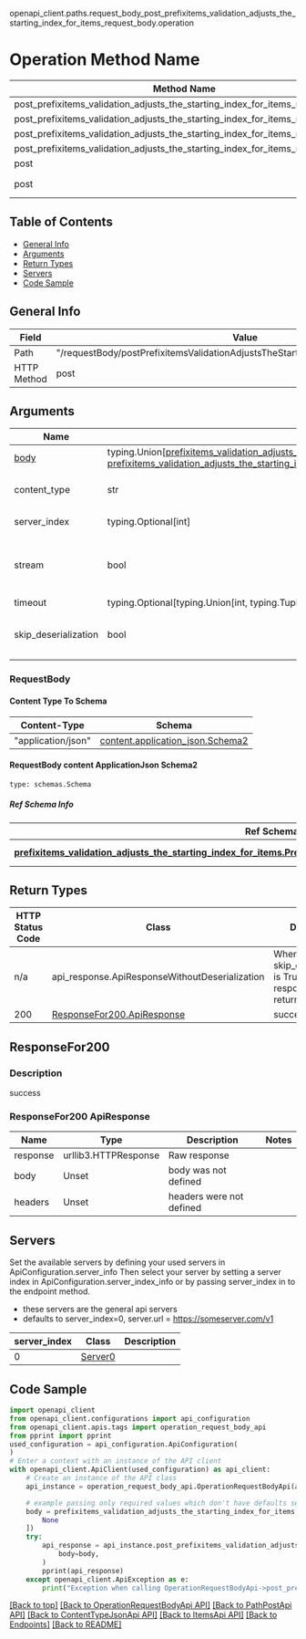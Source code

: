 openapi_client.paths.request_body_post_prefixitems_validation_adjusts_the_starting_index_for_items_request_body.operation
# Operation Method Name

| Method Name | Api Class | Notes |
| ----------- | --------- | ----- |
| post_prefixitems_validation_adjusts_the_starting_index_for_items_request_body | [OperationRequestBodyApi](../../apis/tags/operation_request_body_api.md) | This api is only for tag=operation.requestBody |
| post_prefixitems_validation_adjusts_the_starting_index_for_items_request_body | [PathPostApi](../../apis/tags/path_post_api.md) | This api is only for tag=path.post |
| post_prefixitems_validation_adjusts_the_starting_index_for_items_request_body | [ContentTypeJsonApi](../../apis/tags/content_type_json_api.md) | This api is only for tag=contentType_json |
| post_prefixitems_validation_adjusts_the_starting_index_for_items_request_body | [ItemsApi](../../apis/tags/items_api.md) | This api is only for tag=items |
| post | ApiForPost | This api is only for this endpoint |
| post | RequestBodyPostPrefixitemsValidationAdjustsTheStartingIndexForItemsRequestBody | This api is only for path=/requestBody/postPrefixitemsValidationAdjustsTheStartingIndexForItemsRequestBody |

## Table of Contents
- [General Info](#general-info)
- [Arguments](#arguments)
- [Return Types](#return-types)
- [Servers](#servers)
- [Code Sample](#code-sample)

## General Info
| Field | Value |
| ----- | ----- |
| Path | "/requestBody/postPrefixitemsValidationAdjustsTheStartingIndexForItemsRequestBody" |
| HTTP Method | post |

## Arguments

Name | Type | Description  | Notes
------------- | ------------- | ------------- | -------------
[body](#requestbody) | typing.Union[[prefixitems_validation_adjusts_the_starting_index_for_items.PrefixitemsValidationAdjustsTheStartingIndexForItemsTupleInput](../../components/schema/prefixitems_validation_adjusts_the_starting_index_for_items.md#prefixitemsvalidationadjuststhestartingindexforitemstupleinput), [prefixitems_validation_adjusts_the_starting_index_for_items.PrefixitemsValidationAdjustsTheStartingIndexForItemsTuple](../../components/schema/prefixitems_validation_adjusts_the_starting_index_for_items.md#prefixitemsvalidationadjuststhestartingindexforitemstuple)] | required |
content_type | str | optional, default is 'application/json' | Selects the schema and serialization of the request body. value must be one of ['application/json']
server_index | typing.Optional[int] | default is None | Allows one to select a different [server](#servers). If not None, must be one of [0]
stream | bool | default is False | if True then the response.content will be streamed and loaded from a file like object. When downloading a file, set this to True to force the code to deserialize the content to a FileSchema file
timeout | typing.Optional[typing.Union[int, typing.Tuple]] | default is None | the timeout used by the rest client
skip_deserialization | bool | default is False | when True, headers and body will be unset and an instance of api_response.ApiResponseWithoutDeserialization will be returned

### RequestBody

#### Content Type To Schema
Content-Type | Schema
------------ | -------
"application/json" | [content.application_json.Schema2](#requestbody-content-applicationjson-schema2)

#### RequestBody content ApplicationJson Schema2
```
type: schemas.Schema
```

##### Ref Schema Info
Ref Schema | Input Type | Output Type
---------- | ---------- | -----------
[**prefixitems_validation_adjusts_the_starting_index_for_items.PrefixitemsValidationAdjustsTheStartingIndexForItems**](../../components/schema/prefixitems_validation_adjusts_the_starting_index_for_items.md) | [prefixitems_validation_adjusts_the_starting_index_for_items.PrefixitemsValidationAdjustsTheStartingIndexForItemsTupleInput](../../components/schema/prefixitems_validation_adjusts_the_starting_index_for_items.md#prefixitemsvalidationadjuststhestartingindexforitemstupleinput), [prefixitems_validation_adjusts_the_starting_index_for_items.PrefixitemsValidationAdjustsTheStartingIndexForItemsTuple](../../components/schema/prefixitems_validation_adjusts_the_starting_index_for_items.md#prefixitemsvalidationadjuststhestartingindexforitemstuple) | [prefixitems_validation_adjusts_the_starting_index_for_items.PrefixitemsValidationAdjustsTheStartingIndexForItemsTuple](../../components/schema/prefixitems_validation_adjusts_the_starting_index_for_items.md#prefixitemsvalidationadjuststhestartingindexforitemstuple)

## Return Types

HTTP Status Code | Class | Description
------------- | ------------- | -------------
n/a | api_response.ApiResponseWithoutDeserialization | When skip_deserialization is True this response is returned
200 | [ResponseFor200.ApiResponse](#responsefor200-apiresponse) | success

## ResponseFor200

### Description
success

### ResponseFor200 ApiResponse
Name | Type | Description  | Notes
------------- | ------------- | ------------- | -------------
response | urllib3.HTTPResponse | Raw response |
body | Unset | body was not defined |
headers | Unset | headers were not defined |

## Servers

Set the available servers by defining your used servers in ApiConfiguration.server_info
Then select your server by setting a server index in ApiConfiguration.server_index_info or by
passing server_index in to the endpoint method.
- these servers are the general api servers
- defaults to server_index=0, server.url = https://someserver.com/v1

server_index | Class | Description
------------ | ----- | ------------
0 | [Server0](../../servers/server_0.md) |

## Code Sample

```python
import openapi_client
from openapi_client.configurations import api_configuration
from openapi_client.apis.tags import operation_request_body_api
from pprint import pprint
used_configuration = api_configuration.ApiConfiguration(
)
# Enter a context with an instance of the API client
with openapi_client.ApiClient(used_configuration) as api_client:
    # Create an instance of the API class
    api_instance = operation_request_body_api.OperationRequestBodyApi(api_client)

    # example passing only required values which don't have defaults set
    body = prefixitems_validation_adjusts_the_starting_index_for_items.PrefixitemsValidationAdjustsTheStartingIndexForItems.validate([
        None
    ])
    try:
        api_response = api_instance.post_prefixitems_validation_adjusts_the_starting_index_for_items_request_body(
            body=body,
        )
        pprint(api_response)
    except openapi_client.ApiException as e:
        print("Exception when calling OperationRequestBodyApi->post_prefixitems_validation_adjusts_the_starting_index_for_items_request_body: %s\n" % e)
```

[[Back to top]](#top)
[[Back to OperationRequestBodyApi API]](../../apis/tags/operation_request_body_api.md)
[[Back to PathPostApi API]](../../apis/tags/path_post_api.md)
[[Back to ContentTypeJsonApi API]](../../apis/tags/content_type_json_api.md)
[[Back to ItemsApi API]](../../apis/tags/items_api.md)
[[Back to Endpoints]](../../../README.md#Endpoints) [[Back to README]](../../../README.md)